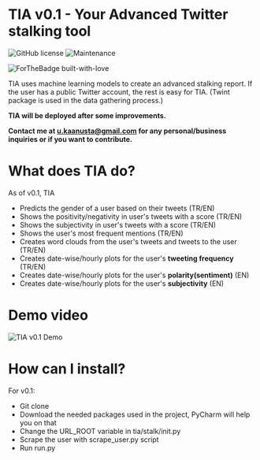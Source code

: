 # TIA v0.1 - Your Advanced Twitter stalking tool
![GitHub license](https://img.shields.io/badge/python-v3.7-blue)
![Maintenance](https://img.shields.io/badge/Maintained%3F-yes-green.svg)

![ForTheBadge built-with-love](http://ForTheBadge.com/images/badges/built-with-love.svg)

TIA uses machine learning models to create an advanced stalking report. If the user has
a public Twitter account, the rest is easy for TIA. (Twint package is used in the data
gathering process.)

**TIA will be deployed after some improvements.**

**Contact me at u.kaanusta@gmail.com for any personal/business inquiries or if you want to contribute.** 

# What does TIA do?
As of v0.1, TIA
- Predicts the gender of a user based on their tweets (TR/EN)
- Shows the positivity/negativity in user's tweets with a score (TR/EN)
- Shows the subjectivity in user's tweets with a score (TR/EN)
- Shows the user's most frequent mentions (TR/EN)
- Creates word clouds from the user's tweets and tweets to the user (TR/EN)
- Creates date-wise/hourly plots for the user's **tweeting frequency** (TR/EN)
- Creates date-wise/hourly plots for the user's **polarity(sentiment)** (EN)
- Creates date-wise/hourly plots for the user's **subjectivity** (EN)

# Demo video
![TIA v0.1 Demo](https://i.imgur.com/4g8K1Sa.gif)

# How can I install?
For v0.1:
- Git clone
- Download the needed packages used in the project, PyCharm will help you on that
- Change the URL_ROOT variable in tia/stalk/init.py
- Scrape the user with scrape_user.py script
- Run run.py
